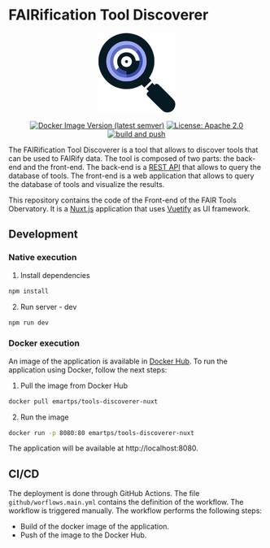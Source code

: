 # FAIRification Tool Discoverer 

<p align="center">
  <img src="./static/img/logo-clean.png" /> 
</p>

<div align="center"> 

  
[![Docker Image Version (latest semver)](https://img.shields.io/docker/v/emartps/tools-discoverer-nuxt?sort=semver)](https://hub.docker.com/r/emartps/tools-discoverer-nuxt)
[![License: Apache 2.0](https://img.shields.io/badge/License-Apache-red.svg)](https://opensource.org/licenses/Apache-2.0)
[![build and push](https://github.com/FAIRplus/FAIR_tool_discoverer/actions/workflows/main.yml/badge.svg)](https://github.com/FAIRplus/FAIR_tool_discoverer/actions/workflows/main.yml) 

</div> 

The FAIRification Tool Discoverer is a tool that allows to discover tools that can be used to FAIRify data. The tool is composed of two parts: the back-end and the front-end. The back-end is a [REST API](https://github.com/FAIRplus/FAIR_tool_discoverer_backend) that allows to query the database of tools. The front-end is a web application that allows to query the database of tools and visualize the results.

This repository contains the code of the Front-end of the FAIR Tools Obervatory. It is a [Nuxt.js](https://nuxtjs.org/) application that uses [Vuetify](https://vuetifyjs.com/) as UI framework.

## Development 

### Native execution

1. Install dependencies
```sh
npm install
```
2. Run server - dev
```sh
npm run dev
```

### Docker execution 

An image of the application is available in [Docker Hub](https://hub.docker.com/r/emartps/tools-discoverer-nuxt). To run the application using Docker, follow the next steps: 

1. Pull the image from Docker Hub
```sh
docker pull emartps/tools-discoverer-nuxt
```
2. Run the image
```sh
docker run -p 8080:80 emartps/tools-discoverer-nuxt
``` 

The application will be available at http://localhost:8080.



## CI/CD

The deployment is done through GitHub Actions. The file `github/worflows.main.yml` contains the definition of the workflow. The workflow is triggered manually. The workflow performs the following steps:
- Build of the docker image of the application.
- Push of the image to the Docker Hub.

